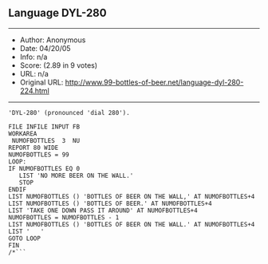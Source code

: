 
## Language DYL-280 ##
---
- Author: Anonymous
- Date: 04/20/05
- Info: n/a
- Score:  (2.89 in 9 votes)
- URL: n/a
- Original URL: http://www.99-bottles-of-beer.net/language-dyl-280-224.html
---

```Here's one more example to add to the list.  It is in a language called
'DYL-280' (pronounced 'dial 280').

FILE INFILE INPUT FB
WORKAREA
 NUMOFBOTTLES  3  NU
REPORT 80 WIDE
NUMOFBOTTLES = 99
LOOP:
IF NUMOFBOTTLES EQ 0
   LIST 'NO MORE BEER ON THE WALL.'
   STOP
ENDIF
LIST NUMOFBOTTLES () 'BOTTLES OF BEER ON THE WALL,' AT NUMOFBOTTLES+4
LIST NUMOFBOTTLES () 'BOTTLES OF BEER.' AT NUMOFBOTTLES+4
LIST 'TAKE ONE DOWN PASS IT AROUND' AT NUMOFBOTTLES+4
NUMOFBOTTLES = NUMOFBOTTLES - 1
LIST NUMOFBOTTLES () 'BOTTLES OF BEER ON THE WALL.' AT NUMOFBOTTLES+4
LIST '   '
GOTO LOOP
FIN
/*```